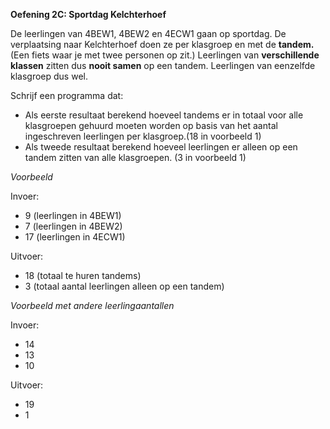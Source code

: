 **Oefening 2C: Sportdag Kelchterhoef**

De leerlingen van 4BEW1, 4BEW2 en 4ECW1 gaan op sportdag.
De verplaatsing naar Kelchterhoef doen ze per klasgroep en met de **tandem.**(Een fiets waar je met twee personen op zit.) 
Leerlingen van **verschillende klassen** zitten dus **nooit samen** op een tandem. Leerlingen van eenzelfde klasgroep dus wel.

Schrijf een programma dat:
* Als eerste resultaat berekend hoeveel tandems er in totaal voor alle klasgroepen gehuurd moeten worden op basis van het aantal ingeschreven leerlingen per klasgroep.(18 in voorbeeld 1)
* Als tweede resultaat berekend hoeveel leerlingen er alleen op een tandem zitten van alle klasgroepen. (3 in voorbeeld 1)

*Voorbeeld*

Invoer:
* 9 (leerlingen in 4BEW1)
* 7 (leerlingen in 4BEW2)
* 17 (leerlingen in 4ECW1)

Uitvoer:
* 18 (totaal te huren tandems)
* 3 (totaal aantal leerlingen alleen op een tandem)

*Voorbeeld met andere leerlingaantallen*

Invoer:
* 14
* 13
* 10

Uitvoer:
* 19
* 1
